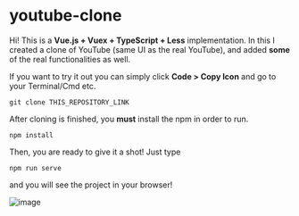 # youtube-clone

Hi! This is a **Vue.js + Vuex + TypeScript + Less** implementation. In this I created a clone of YouTube (same UI as the real YouTube), and added **some** of the real functionalities as well.

If you want to try it out you can simply click **Code > Copy Icon** and go to your Terminal/Cmd etc.

    git clone THIS_REPOSITORY_LINK

After cloning is finished, you **must** install the npm in order to run.

    npm install
    
Then, you are ready to give it a shot! Just type

    npm run serve
and you will see the project in your browser!

![image](https://user-images.githubusercontent.com/40501852/154514846-c6192f5f-60ed-4bae-be00-b5ad3ee61520.png)


